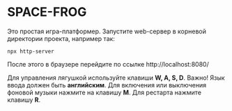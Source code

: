 # SPACE-FROG
Это простая игра-платформер. Запустите web-сервер в корневой директории проекта, например так:


    npx http-server 
    
    
После этого в браузере перейдите по ссылке http://localhost:8080/

Для управления лягушкой используйте клавиши **W, A, S, D**. Важно! Язык ввода должен быть **английским**.
Для включения или выключения фоновой музыки нажмите на клавишу **M**. Для рестарта нажмите клавишу **R**.
